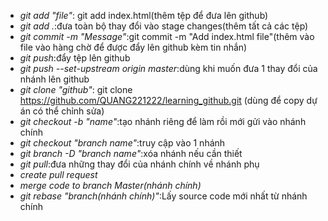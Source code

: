 - _git add "file"_: git add index.html(thêm tệp để đưa lên github)
- _git add ._:đưa toàn bộ thay đổi vào stage changes(thêm tất cả các tệp)
- _git commit -m "Message"_:git commit -m "Add index.html file"(thêm vào file vào hàng chờ để được đẩy lên github kèm tin nhắn)
- _git push_:đẩy tệp lên github
- _git push --set-upstream origin master_:dùng khi muốn đưa 1 thay đổi của nhánh lên github
- _git clone "github"_: git clone https://github.com/QUANG221222/learning_github.git (dùng để copy dự án có thể chỉnh sửa)
- _git checkout -b "name"_:tạo nhánh riêng để làm rồi mới gửi vào nhánh chính
- _git checkout "branch name"_:truy cập vào 1 nhánh
- _git branch -D "branch name"_:xóa nhánh nếu cần thiết
- _git pull_:đưa những thay đổi của nhánh chính về nhánh phụ
- _create pull request_
- _merge code to branch Master(nhánh chính)_
- _git rebase "branch(nhánh chính)"_:Lấy source code mới nhất từ nhánh chính
